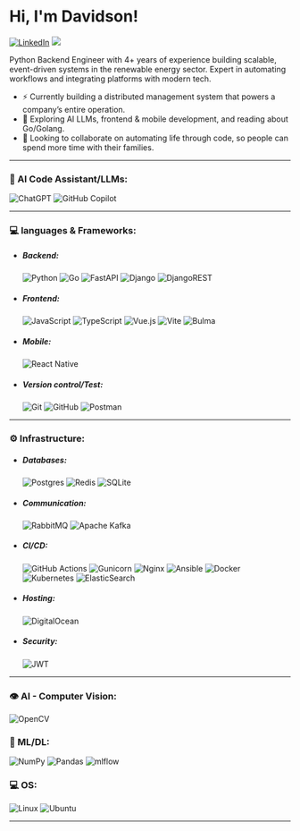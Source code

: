 # Hi, I'm Davidson!
[![LinkedIn](https://img.shields.io/badge/LinkedIn-%230077B5.svg?style=for-the-badge&logo=linkedin&logoColor=white)](https://linkedin.com/in/davidson-caetano) 
[![](https://visitcount.itsvg.in/api?id=davidson-dev&icon=0&color=0)](https://visitcount.itsvg.in)


Python Backend Engineer with 4+ years of experience building scalable, event-driven systems in the renewable energy sector.
Expert in automating workflows and integrating platforms with modern tech.

- ⚡ Currently building a distributed management system that powers a company’s entire operation.
- 🔭 Exploring AI LLMs, frontend & mobile development, and reading about Go/Golang.
- 👯 Looking to collaborate on automating life through code, so people can spend more time with their families.

---
<!--
## 🗂️ Projects Index

| # | Project | Role Focus | Repository Link |
|---|---------|------------|----------------|
| 1 | Scalable Task Management API with Django & AWS | Backend Engineer (Python + Django + PostgreSQL + AWS) | [TaskManagerAPI](./TaskManagerAPI) |
| 2 | Unified User Identity and Privacy Platform | Backend Engineer (User Trust / Serverless) | [UserIdentityPlatform](./UserIdentityPlatform) |
| 3 | Inventory Optimization & Order Fulfillment Microservice | Senior Python Engineer (Supply Chain) | [InventoryMicroservice](./InventoryMicroservice) |
| 4 | Customer Retention Prediction & Attribution Dashboard | Data Scientist (AI Video Agent) | [RetentionDashboard](./RetentionDashboard) |
| 5 | Video-to-Text AI Agent for Scene Understanding | AI Engineer (LLM + Video Understanding) | [VideoAI](./VideoAI) |
| 6 | Real-Time Product Recommendation System | Machine Learning Engineer | [RecommenderSystem](./RecommenderSystem) |
| 7 | Serverless File Processing Pipeline | Python Developer (AWS Lambda + Event-Driven) | [ServerlessFilePipeline](./ServerlessFilePipeline) |
| 8 | FastAPI Backend for Financial Portfolio Management | Python Developer (Backend + APIs + Cloud) | [PortfolioAPI](./PortfolioAPI) |
  
---
-->

### 🤖 AI Code Assistant/LLMs:
![ChatGPT](https://img.shields.io/badge/chatGPT-74aa9c?style=flat&logo=openai&logoColor=white)
![GitHub Copilot](https://img.shields.io/badge/github_copilot-8957E5?style=flat&logo=github-copilot&logoColor=white)

---

### 💻 languages & Frameworks:
- ##### Backend:
  ![Python](https://img.shields.io/badge/python-3670A0?style=flat&logo=python&logoColor=ffdd54) 
  ![Go](https://img.shields.io/badge/go-%2300ADD8.svg?style=flat&logo=go&logoColor=white) 
  ![FastAPI](https://img.shields.io/badge/FastAPI-005571?style=flat&logo=fastapi) 
  ![Django](https://img.shields.io/badge/django-%23092E20.svg?style=flat&logo=django&logoColor=white) 
  ![DjangoREST](https://img.shields.io/badge/DJANGO-REST-ff1709?style=flat&logo=django&logoColor=white&color=ff1709&labelColor=gray)
   
- ##### Frontend:
  ![JavaScript](https://img.shields.io/badge/javascript-%23323330.svg?style=flat&logo=javascript&logoColor=%23F7DF1E) 
  ![TypeScript](https://img.shields.io/badge/typescript-%23007ACC.svg?style=flat&logo=typescript&logoColor=white)
  ![Vue.js](https://img.shields.io/badge/vue.js-%2335495e.svg?style=flat&logo=vuedotjs&logoColor=%234FC08D) 
  ![Vite](https://img.shields.io/badge/vite-%23646CFF.svg?style=flat&logo=vite&logoColor=white) 
  ![Bulma](https://img.shields.io/badge/bulma-00D0B1?style=flat&logo=bulma&logoColor=white)
   
- ##### Mobile:
  ![React Native](https://img.shields.io/badge/react_native-%2320232a.svg?style=flat&logo=react&logoColor=%2361DAFB)

- ##### Version control/Test:
  ![Git](https://img.shields.io/badge/git-%23F05033.svg?style=flat&logo=git&logoColor=white) 
  ![GitHub](https://img.shields.io/badge/github-%23121011.svg?style=flat&logo=github&logoColor=white)
  ![Postman](https://img.shields.io/badge/Postman-FF6C37?style=flat&logo=postman&logoColor=white)

---

### ⚙️ Infrastructure:
- ##### Databases:
  ![Postgres](https://img.shields.io/badge/postgres-%23316192.svg?style=flat&logo=postgresql&logoColor=white) 
  ![Redis](https://img.shields.io/badge/redis-%23DD0031.svg?style=flat&logo=redis&logoColor=white) 
  ![SQLite](https://img.shields.io/badge/sqlite-%2307405e.svg?style=flat&logo=sqlite&logoColor=white) 
   
- ##### Communication:
  ![RabbitMQ](https://img.shields.io/badge/rabbitmq-FF6600?style=flat&logo=rabbitmq&logoColor=white)
  ![Apache Kafka](https://img.shields.io/badge/Apache%20Kafka-000?style=flat&logo=apachekafka)
   
- ##### CI/CD:
  ![GitHub Actions](https://img.shields.io/badge/github%20actions-%232671E5.svg?style=flat&logo=githubactions&logoColor=white)
  ![Gunicorn](https://img.shields.io/badge/gunicorn-%298729.svg?style=flat&logo=gunicorn&logoColor=white) 
  ![Nginx](https://img.shields.io/badge/nginx-%23009639.svg?style=flat&logo=nginx&logoColor=white) 
  ![Ansible](https://img.shields.io/badge/ansible-%231A1918.svg?style=flat&logo=ansible&logoColor=white) 
  ![Docker](https://img.shields.io/badge/docker-%230db7ed.svg?style=flat&logo=docker&logoColor=white) 
  ![Kubernetes](https://img.shields.io/badge/kubernetes-%23326ce5.svg?style=flat&logo=kubernetes&logoColor=white) 
  ![ElasticSearch](https://img.shields.io/badge/-ElasticSearch-005571?style=flat&logo=elasticsearch)

- ##### Hosting:
  ![DigitalOcean](https://img.shields.io/badge/DigitalOcean-%230167ff.svg?style=flat&logo=digitalOcean&logoColor=white)

- ##### Security:
  ![JWT](https://img.shields.io/badge/JWT-black?style=flat&logo=JSON%20web%20tokens)

---

### 👁️ AI - Computer Vision:
![OpenCV](https://img.shields.io/badge/opencv-%23white.svg?style=flat&logo=opencv&logoColor=white) 


### 📖 ML/DL:
![NumPy](https://img.shields.io/badge/numpy-%23013243.svg?style=flat&logo=numpy&logoColor=white) 
![Pandas](https://img.shields.io/badge/pandas-%23150458.svg?style=flat&logo=pandas&logoColor=white) 
![mlflow](https://img.shields.io/badge/mlflow-%23d9ead3.svg?style=flat&logo=numpy&logoColor=blue) 


### 💻 OS:
![Linux](https://img.shields.io/badge/Linux-FCC624?style=flat&logo=linux&logoColor=black)
![Ubuntu](https://img.shields.io/badge/Ubuntu-E95420?style=flat&logo=ubuntu&logoColor=white)

---
